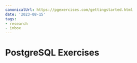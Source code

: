 ```yaml
---
canonicalUrl: https://pgexercises.com/gettingstarted.html
date: '2023-08-15'
tags:
- research
- inbox
---
```


# PostgreSQL Exercises